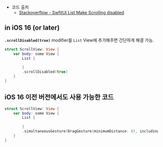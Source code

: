 
- 코드 출처
	- [Stackoverflow - SwfitUI List Make Scrolling disabled](https://stackoverflow.com/questions/58836261/swfitui-list-make-scrolling-disabled)

## in iOS 16 (or later)

**`.scrollDisabled(true)`** modifier를 `List` View에 추가해주면 간단하게 해결 가능.

```swift
struct ScrollView: View {
    var body: some View {
        List {
            
        }
        .scrollDisabled(true)
    }
}
```


## iOS 16 이전 버전에서도 사용 가능한 코드

```swift
struct ScrollView: View {
    var body: some View {
        List {
            
        }
        .simultaneousGesture(DragGesture(minimumDistance: 0), including: .all)
    }
}
```
